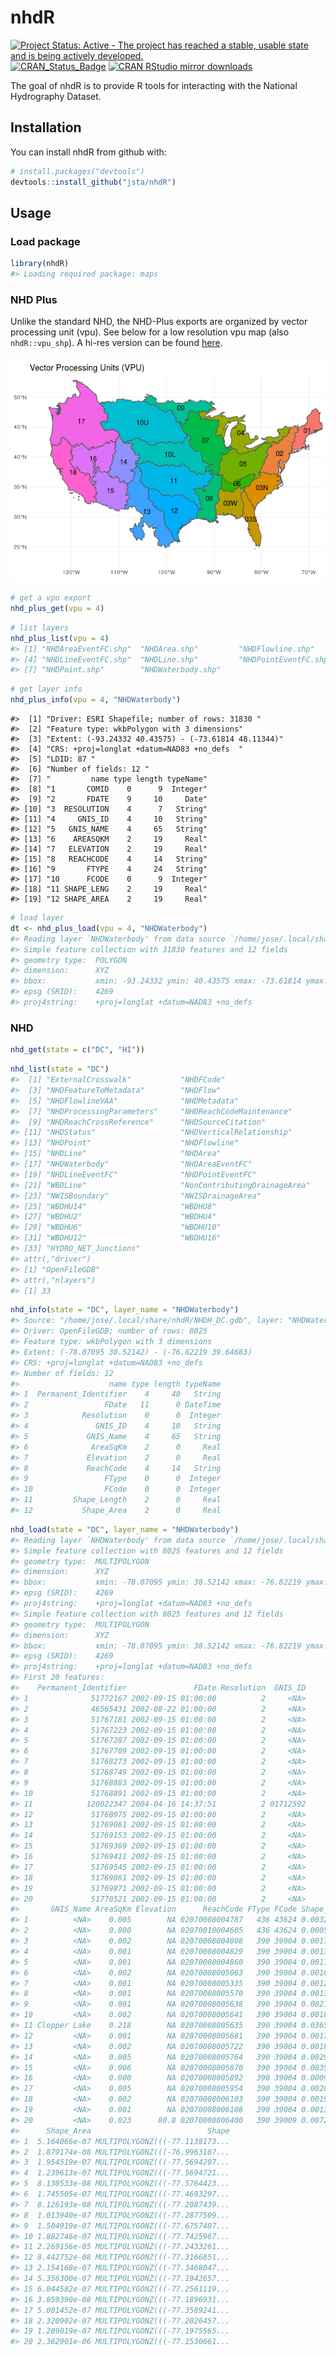 
<!-- README.md is generated from README.Rmd. Please edit that file -->
nhdR
====

[![Project Status: Active - The project has reached a stable, usable state and is being actively developed.](http://www.repostatus.org/badges/latest/active.svg)](http://www.repostatus.org/#active) [![CRAN\_Status\_Badge](http://www.r-pkg.org/badges/version/nhdR)](https://cran.r-project.org/package=nhdR) [![CRAN RStudio mirror downloads](http://cranlogs.r-pkg.org/badges/nhdR)](https://cran.r-project.org/package=nhdR)

The goal of nhdR is to provide R tools for interacting with the National Hydrography Dataset.

Installation
------------

You can install nhdR from github with:

``` r
# install.packages("devtools")
devtools::install_github("jsta/nhdR")
```

Usage
-----

### Load package

``` r
library(nhdR)
#> Loading required package: maps
```

### NHD Plus

Unlike the standard NHD, the NHD-Plus exports are organized by vector processing unit (vpu). See below for a low resolution vpu map (also `nhdR::vpu_shp`). A hi-res version can be found [here](http://www.horizon-systems.com/NHDPlus/NHDPlusV2_data.php).

![](images/unnamed-chunk-3-1.png)

``` r
# get a vpu export
nhd_plus_get(vpu = 4)
```

``` r
# list layers
nhd_plus_list(vpu = 4)
#> [1] "NHDAreaEventFC.shp"  "NHDArea.shp"         "NHDFlowline.shp"    
#> [4] "NHDLineEventFC.shp"  "NHDLine.shp"         "NHDPointEventFC.shp"
#> [7] "NHDPoint.shp"        "NHDWaterbody.shp"
```

``` r
# get layer info
nhd_plus_info(vpu = 4, "NHDWaterbody")
```

    #>  [1] "Driver: ESRI Shapefile; number of rows: 31830 "     
    #>  [2] "Feature type: wkbPolygon with 3 dimensions"         
    #>  [3] "Extent: (-93.24332 40.43575) - (-73.61814 48.11344)"
    #>  [4] "CRS: +proj=longlat +datum=NAD83 +no_defs  "         
    #>  [5] "LDID: 87 "                                          
    #>  [6] "Number of fields: 12 "                              
    #>  [7] "         name type length typeName"                 
    #>  [8] "1       COMID    0      9  Integer"                 
    #>  [9] "2       FDATE    9     10     Date"                 
    #> [10] "3  RESOLUTION    4      7   String"                 
    #> [11] "4     GNIS_ID    4     10   String"                 
    #> [12] "5   GNIS_NAME    4     65   String"                 
    #> [13] "6    AREASQKM    2     19     Real"                 
    #> [14] "7   ELEVATION    2     19     Real"                 
    #> [15] "8   REACHCODE    4     14   String"                 
    #> [16] "9       FTYPE    4     24   String"                 
    #> [17] "10      FCODE    0      9  Integer"                 
    #> [18] "11 SHAPE_LENG    2     19     Real"                 
    #> [19] "12 SHAPE_AREA    2     19     Real"

``` r
# load layer
dt <- nhd_plus_load(vpu = 4, "NHDWaterbody")
#> Reading layer `NHDWaterbody' from data source `/home/jose/.local/share/nhdR/NHDPlus/GL_04_NHDSnapshot/NHDWaterbody.shp' using driver `ESRI Shapefile'
#> Simple feature collection with 31830 features and 12 fields
#> geometry type:  POLYGON
#> dimension:      XYZ
#> bbox:           xmin: -93.24332 ymin: 40.43575 xmax: -73.61814 ymax: 48.11344
#> epsg (SRID):    4269
#> proj4string:    +proj=longlat +datum=NAD83 +no_defs
```

### NHD

``` r
nhd_get(state = c("DC", "HI"))
```

``` r
nhd_list(state = "DC")
#>  [1] "ExternalCrosswalk"           "NHDFCode"                   
#>  [3] "NHDFeatureToMetadata"        "NHDFlow"                    
#>  [5] "NHDFlowlineVAA"              "NHDMetadata"                
#>  [7] "NHDProcessingParameters"     "NHDReachCodeMaintenance"    
#>  [9] "NHDReachCrossReference"      "NHDSourceCitation"          
#> [11] "NHDStatus"                   "NHDVerticalRelationship"    
#> [13] "NHDPoint"                    "NHDFlowline"                
#> [15] "NHDLine"                     "NHDArea"                    
#> [17] "NHDWaterbody"                "NHDAreaEventFC"             
#> [19] "NHDLineEventFC"              "NHDPointEventFC"            
#> [21] "WBDLine"                     "NonContributingDrainageArea"
#> [23] "NWISBoundary"                "NWISDrainageArea"           
#> [25] "WBDHU14"                     "WBDHU8"                     
#> [27] "WBDHU2"                      "WBDHU4"                     
#> [29] "WBDHU6"                      "WBDHU10"                    
#> [31] "WBDHU12"                     "WBDHU16"                    
#> [33] "HYDRO_NET_Junctions"        
#> attr(,"driver")
#> [1] "OpenFileGDB"
#> attr(,"nlayers")
#> [1] 33
```

``` r
nhd_info(state = "DC", layer_name = "NHDWaterbody")
#> Source: "/home/jose/.local/share/nhdR/NHDH_DC.gdb", layer: "NHDWaterbody"
#> Driver: OpenFileGDB; number of rows: 8025 
#> Feature type: wkbPolygon with 3 dimensions
#> Extent: (-78.07095 38.52142) - (-76.82219 39.64683)
#> CRS: +proj=longlat +datum=NAD83 +no_defs  
#> Number of fields: 12 
#>                    name type length typeName
#> 1  Permanent_Identifier    4     40   String
#> 2                 FDate   11      0 DateTime
#> 3            Resolution    0      0  Integer
#> 4               GNIS_ID    4     10   String
#> 5             GNIS_Name    4     65   String
#> 6              AreaSqKm    2      0     Real
#> 7             Elevation    2      0     Real
#> 8             ReachCode    4     14   String
#> 9                 FType    0      0  Integer
#> 10                FCode    0      0  Integer
#> 11         Shape_Length    2      0     Real
#> 12           Shape_Area    2      0     Real
```

``` r
nhd_load(state = "DC", layer_name = "NHDWaterbody")
#> Reading layer `NHDWaterbody' from data source `/home/jose/.local/share/nhdR/NHDH_DC.gdb' using driver `OpenFileGDB'
#> Simple feature collection with 8025 features and 12 fields
#> geometry type:  MULTIPOLYGON
#> dimension:      XYZ
#> bbox:           xmin: -78.07095 ymin: 38.52142 xmax: -76.82219 ymax: 39.64683
#> epsg (SRID):    4269
#> proj4string:    +proj=longlat +datum=NAD83 +no_defs
#> Simple feature collection with 8025 features and 12 fields
#> geometry type:  MULTIPOLYGON
#> dimension:      XYZ
#> bbox:           xmin: -78.07095 ymin: 38.52142 xmax: -76.82219 ymax: 39.64683
#> epsg (SRID):    4269
#> proj4string:    +proj=longlat +datum=NAD83 +no_defs
#> First 20 features:
#>    Permanent_Identifier               FDate Resolution  GNIS_ID
#> 1              51772167 2002-09-15 01:00:00          2     <NA>
#> 2              46565431 2002-08-22 01:00:00          2     <NA>
#> 3              51767181 2002-09-15 01:00:00          2     <NA>
#> 4              51767223 2002-09-15 01:00:00          2     <NA>
#> 5              51767287 2002-09-15 01:00:00          2     <NA>
#> 6              51767709 2002-09-15 01:00:00          2     <NA>
#> 7              51768273 2002-09-15 01:00:00          2     <NA>
#> 8              51768749 2002-09-15 01:00:00          2     <NA>
#> 9              51768883 2002-09-15 01:00:00          2     <NA>
#> 10             51768891 2002-09-15 01:00:00          2     <NA>
#> 11            120022347 2004-04-16 14:37:51          2 01712592
#> 12             51768975 2002-09-15 01:00:00          2     <NA>
#> 13             51769061 2002-09-15 01:00:00          2     <NA>
#> 14             51769153 2002-09-15 01:00:00          2     <NA>
#> 15             51769369 2002-09-15 01:00:00          2     <NA>
#> 16             51769411 2002-09-15 01:00:00          2     <NA>
#> 17             51769545 2002-09-15 01:00:00          2     <NA>
#> 18             51769861 2002-09-15 01:00:00          2     <NA>
#> 19             51769871 2002-09-15 01:00:00          2     <NA>
#> 20             51770521 2002-09-15 01:00:00          2     <NA>
#>       GNIS_Name AreaSqKm Elevation      ReachCode FType FCode Shape_Length
#> 1          <NA>    0.005        NA 02070008004787   436 43624 0.0032275838
#> 2          <NA>    0.000        NA 02070010004605   436 43624 0.0005402029
#> 3          <NA>    0.002        NA 02070008004808   390 39004 0.0017289109
#> 4          <NA>    0.001        NA 02070008004829   390 39004 0.0013369633
#> 5          <NA>    0.001        NA 02070008004860   390 39004 0.0011083831
#> 6          <NA>    0.002        NA 02070008005063   390 39004 0.0016429957
#> 7          <NA>    0.001        NA 02070008005335   390 39004 0.0012442057
#> 8          <NA>    0.001        NA 02070008005570   390 39004 0.0013918440
#> 9          <NA>    0.001        NA 02070008005638   390 39004 0.0021229169
#> 10         <NA>    0.002        NA 02070008005641   390 39004 0.0018972528
#> 11 Clopper Lake    0.218        NA 02070008005635   390 39004 0.0365330031
#> 12         <NA>    0.001        NA 02070008005681   390 39004 0.0017444391
#> 13         <NA>    0.002        NA 02070008005722   390 39004 0.0018785786
#> 14         <NA>    0.005        NA 02070008005764   390 39004 0.0029191491
#> 15         <NA>    0.006        NA 02070008005870   390 39004 0.0035214462
#> 16         <NA>    0.000        NA 02070008005892   390 39004 0.0009224733
#> 17         <NA>    0.005        NA 02070008005954   390 39004 0.0028753323
#> 18         <NA>    0.002        NA 02070008006103   390 39004 0.0019580771
#> 19         <NA>    0.001        NA 02070008006108   390 39004 0.0013311586
#> 20         <NA>    0.023      80.8 02070008006400   390 39009 0.0072444361
#>      Shape_Area                          Shape
#> 1  5.164066e-07 MULTIPOLYGONZ(((-77.1138173...
#> 2  1.879174e-08 MULTIPOLYGONZ(((-76.9963107...
#> 3  1.954519e-07 MULTIPOLYGONZ(((-77.5694207...
#> 4  1.239613e-07 MULTIPOLYGONZ(((-77.5694721...
#> 5  8.130533e-08 MULTIPOLYGONZ(((-77.5764423...
#> 6  1.745505e-07 MULTIPOLYGONZ(((-77.4693297...
#> 7  8.126193e-08 MULTIPOLYGONZ(((-77.2087439...
#> 8  1.013940e-07 MULTIPOLYGONZ(((-77.2877509...
#> 9  1.504919e-07 MULTIPOLYGONZ(((-77.6757487...
#> 10 1.882746e-07 MULTIPOLYGONZ(((-77.7425967...
#> 11 2.269156e-05 MULTIPOLYGONZ(((-77.2433261...
#> 12 8.442752e-08 MULTIPOLYGONZ(((-77.3166851...
#> 13 2.154168e-07 MULTIPOLYGONZ(((-77.3468047...
#> 14 5.356300e-07 MULTIPOLYGONZ(((-77.1942657...
#> 15 6.044582e-07 MULTIPOLYGONZ(((-77.2561119...
#> 16 3.859390e-08 MULTIPOLYGONZ(((-77.1896931...
#> 17 5.001452e-07 MULTIPOLYGONZ(((-77.3589241...
#> 18 2.320902e-07 MULTIPOLYGONZ(((-77.2026457...
#> 19 1.289019e-07 MULTIPOLYGONZ(((-77.1975565...
#> 20 2.362901e-06 MULTIPOLYGONZ(((-77.1530661...
```

